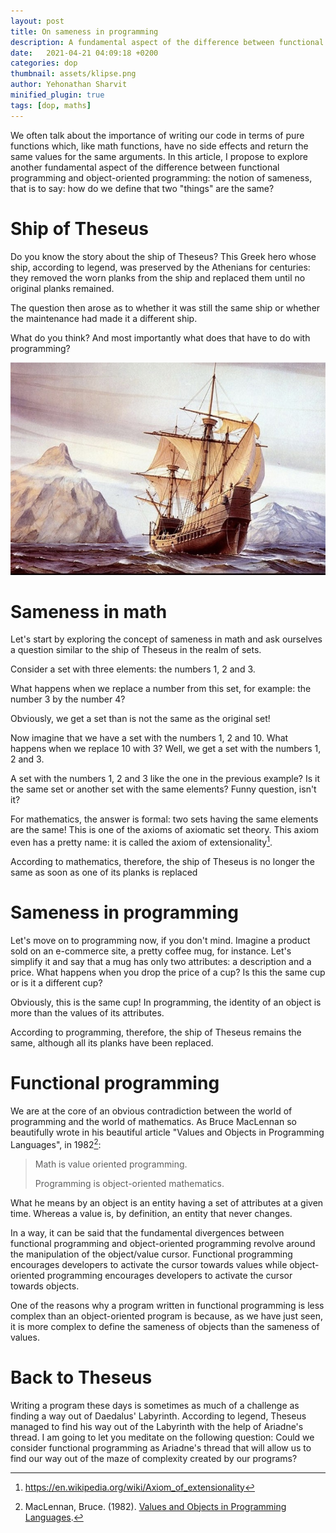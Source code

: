 ```yaml
---
layout: post
title: On sameness in programming
description: A fundamental aspect of the difference between functional programming and Object-Oriented programming
date:   2021-04-21 04:09:18 +0200
categories: dop
thumbnail: assets/klipse.png
author: Yehonathan Sharvit
minified_plugin: true
tags: [dop, maths]
---
```


We often talk about the importance of writing our code in terms of pure functions which, like math functions, have no side effects and return the same values ​​for the same arguments. In this article, I propose to explore another fundamental aspect of the difference between functional programming and object-oriented programming: the notion of sameness, that is to say: how do we define that two "things" are the same?

# Ship of Theseus 

Do you know the story about the ship of Theseus? This Greek hero whose ship, according to legend, was preserved by the Athenians for centuries: they removed the worn planks from the ship and replaced them until no original planks remained.

The question then arose as to whether it was still the same ship or whether the maintenance had made it a different ship.

What do you think? And most importantly what does that have to do with programming?


![ship](/assets/theseus.png)


# Sameness in math

Let's start by exploring the concept of sameness in math and ask ourselves a question similar to the ship of Theseus in the realm of sets.

Consider a set with three elements: the numbers 1, 2 and 3.

What happens when we replace a number from this set, for example: the number 3 by the number 4?

Obviously, we get a set than is not the same as the original set!

Now imagine that we have a set with the numbers 1, 2 and 10. What happens when we replace 10 with 3? Well, we get a set with the numbers 1, 2 and 3.

A set with the numbers 1, 2 and 3 like the one in the previous example? Is it the same set or another set with the same elements? Funny question, isn't it?

For mathematics, the answer is formal: two sets having the same elements are the same! This is one of the axioms of axiomatic set theory. This axiom even has a pretty name: it is called the axiom of extensionality[^extensionality].

According to mathematics, therefore, the ship of Theseus is no longer the same as soon as one of its planks is replaced


# Sameness in programming

Let's move on to programming now, if you don't mind. Imagine a product sold on an e-commerce site, a pretty coffee mug, for instance. Let's simplify it and say that a mug has only two attributes: a description and a price. What happens when you drop the price of a cup? Is this the same cup or is it a different cup?

Obviously, this is the same cup! In programming, the identity of an object is more than the values ​​of its attributes.

According to programming, therefore, the ship of Theseus remains the same, although all its planks have been replaced.


# Functional programming

We are at the core of an obvious contradiction between the world of programming and the world of mathematics. As Bruce MacLennan so beautifully wrote in his beautiful article "Values ​​and Objects in Programming Languages", in 1982[^paper]:

> Math is value oriented programming.
>
> Programming is object-oriented mathematics.

What he means by an object is an entity having a set of attributes at a given time. Whereas a value is, by definition, an entity that never changes.

In a way, it can be said that the fundamental divergences between functional programming and object-oriented programming revolve around the manipulation of the object/value cursor. Functional programming encourages developers to activate the cursor towards values ​​while object-oriented programming encourages developers to activate the cursor towards objects.

One of the reasons why a program written in functional programming is less complex than an object-oriented program is because, as we have just seen, it is more complex to define the sameness of objects than the sameness of values.

# Back to Theseus

Writing a program these days is sometimes as much of a challenge as finding a way out of Daedalus' Labyrinth. According to legend, Theseus managed to find his way out of the Labyrinth with the help of Ariadne's thread.
I am going to let you meditate on the following question: Could we consider functional programming as Ariadne's thread that will allow us to find our way out of the maze of complexity created by our programs?


[^paper]: MacLennan, Bruce. (1982). [Values and Objects in Programming Languages](https://www.researchgate.net/publication/220177801_Values_and_Objects_in_Programming_Languages).
[^extensionality]: https://en.wikipedia.org/wiki/Axiom_of_extensionality
